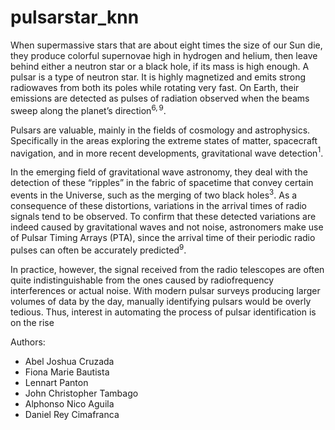 # pulsarstar_knn

When supermassive stars that are about eight times the size of our Sun die, they produce colorful supernovae high in hydrogen and helium, then leave behind either a neutron star or a black hole, if its mass is high enough. A pulsar is a type of neutron star. It is highly magnetized and emits strong radiowaves from both its poles while rotating very fast. On Earth, their emissions are detected as pulses of radiation observed when the beams sweep along the planet’s direction$^{6, 9}$.

Pulsars are valuable, mainly in the fields of cosmology and astrophysics. Specifically in the areas exploring the extreme states of matter, spacecraft navigation, and in more recent developments, gravitational wave detection$^1$.

In the emerging field of gravitational wave astronomy, they deal with the detection of these “ripples” in the fabric of spacetime that convey certain events in the Universe, such as the merging of two black holes$^3$. As a consequence of these distortions, variations in the arrival times of radio signals tend to be observed. To confirm that these detected variations are indeed caused by gravitational waves and not noise, astronomers make use of Pulsar Timing Arrays (PTA), since the arrival time of their periodic radio pulses can often be accurately predicted$^9$.

In practice, however, the signal received from the radio telescopes are often quite indistinguishable from the ones caused by radiofrequency interferences or actual noise. With modern pulsar surveys producing larger volumes of data by the day, manually identifying pulsars would be overly tedious. Thus, interest in automating the process of pulsar identification is on the rise

Authors:
  * Abel Joshua Cruzada
  * Fiona Marie Bautista
  * Lennart Panton
  * John Christopher Tambago
  * Alphonso Nico Aguila
  * Daniel Rey Cimafranca
